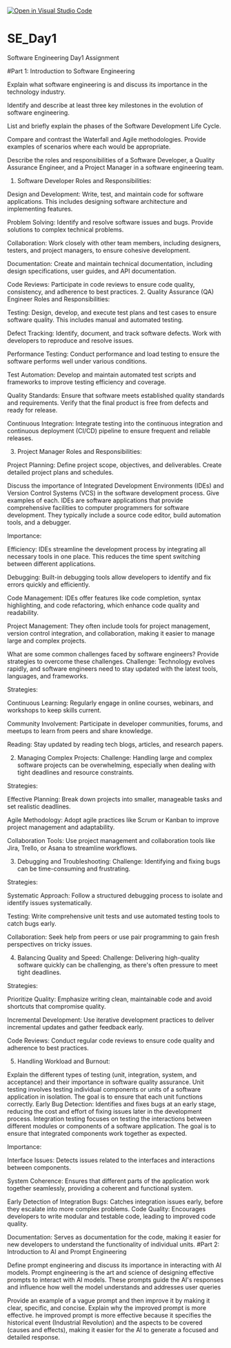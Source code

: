 [![Open in Visual Studio Code](https://classroom.github.com/assets/open-in-vscode-2e0aaae1b6195c2367325f4f02e2d04e9abb55f0b24a779b69b11b9e10269abc.svg)](https://classroom.github.com/online_ide?assignment_repo_id=18437809&assignment_repo_type=AssignmentRepo)
# SE_Day1
Software Engineering Day1 Assignment

#Part 1: Introduction to Software Engineering

Explain what software engineering is and discuss its importance in the technology industry.


Identify and describe at least three key milestones in the evolution of software engineering.


List and briefly explain the phases of the Software Development Life Cycle.


Compare and contrast the Waterfall and Agile methodologies. Provide examples of scenarios where each would be appropriate.


Describe the roles and responsibilities of a Software Developer, a Quality Assurance Engineer, and a Project Manager in a software engineering team.
1. Software Developer
Roles and Responsibilities:

Design and Development: Write, test, and maintain code for software applications. This includes designing software architecture and implementing features.

Problem Solving: Identify and resolve software issues and bugs. Provide solutions to complex technical problems.

Collaboration: Work closely with other team members, including designers, testers, and project managers, to ensure cohesive development.

Documentation: Create and maintain technical documentation, including design specifications, user guides, and API documentation.

Code Reviews: Participate in code reviews to ensure code quality, consistency, and adherence to best practices.
2. Quality Assurance (QA) Engineer
Roles and Responsibilities:

Testing: Design, develop, and execute test plans and test cases to ensure software quality. This includes manual and automated testing.

Defect Tracking: Identify, document, and track software defects. Work with developers to reproduce and resolve issues.

Performance Testing: Conduct performance and load testing to ensure the software performs well under various conditions.

Test Automation: Develop and maintain automated test scripts and frameworks to improve testing efficiency and coverage.

Quality Standards: Ensure that software meets established quality standards and requirements. Verify that the final product is free from defects and ready for release.

Continuous Integration: Integrate testing into the continuous integration and continuous deployment (CI/CD) pipeline to ensure frequent and reliable releases.

3. Project Manager
Roles and Responsibilities:

Project Planning: Define project scope, objectives, and deliverables. Create detailed project plans and schedules.

Discuss the importance of Integrated Development Environments (IDEs) and Version Control Systems (VCS) in the software development process. Give examples of each.
IDEs are software applications that provide comprehensive facilities to computer programmers for software development. They typically include a source code editor, build automation tools, and a debugger.

Importance:

Efficiency: IDEs streamline the development process by integrating all necessary tools in one place. This reduces the time spent switching between different applications.

Debugging: Built-in debugging tools allow developers to identify and fix errors quickly and efficiently.

Code Management: IDEs offer features like code completion, syntax highlighting, and code refactoring, which enhance code quality and readability.

Project Management: They often include tools for project management, version control integration, and collaboration, making it easier to manage large and complex projects.

What are some common challenges faced by software engineers? Provide strategies to overcome these challenges.
Challenge: Technology evolves rapidly, and software engineers need to stay updated with the latest tools, languages, and frameworks.

Strategies:

Continuous Learning: Regularly engage in online courses, webinars, and workshops to keep skills current.

Community Involvement: Participate in developer communities, forums, and meetups to learn from peers and share knowledge.

Reading: Stay updated by reading tech blogs, articles, and research papers.

2. Managing Complex Projects:
Challenge: Handling large and complex software projects can be overwhelming, especially when dealing with tight deadlines and resource constraints.

Strategies:

Effective Planning: Break down projects into smaller, manageable tasks and set realistic deadlines.

Agile Methodology: Adopt agile practices like Scrum or Kanban to improve project management and adaptability.

Collaboration Tools: Use project management and collaboration tools like Jira, Trello, or Asana to streamline workflows.

3. Debugging and Troubleshooting:
Challenge: Identifying and fixing bugs can be time-consuming and frustrating.

Strategies:

Systematic Approach: Follow a structured debugging process to isolate and identify issues systematically.

Testing: Write comprehensive unit tests and use automated testing tools to catch bugs early.

Collaboration: Seek help from peers or use pair programming to gain fresh perspectives on tricky issues.

4. Balancing Quality and Speed:
Challenge: Delivering high-quality software quickly can be challenging, as there's often pressure to meet tight deadlines.

Strategies:

Prioritize Quality: Emphasize writing clean, maintainable code and avoid shortcuts that compromise quality.

Incremental Development: Use iterative development practices to deliver incremental updates and gather feedback early.

Code Reviews: Conduct regular code reviews to ensure code quality and adherence to best practices.

5. Handling Workload and Burnout:

Explain the different types of testing (unit, integration, system, and acceptance) and their importance in software quality assurance.
Unit testing involves testing individual components or units of a software application in isolation. The goal is to ensure that each unit functions correctly.
Early Bug Detection: Identifies and fixes bugs at an early stage, reducing the cost and effort of fixing issues later in the development process.
Integration testing focuses on testing the interactions between different modules or components of a software application. The goal is to ensure that integrated components work together as expected.

Importance:

Interface Issues: Detects issues related to the interfaces and interactions between components.

System Coherence: Ensures that different parts of the application work together seamlessly, providing a coherent and functional system.

Early Detection of Integration Bugs: Catches integration issues early, before they escalate into more complex problems.
Code Quality: Encourages developers to write modular and testable code, leading to improved code quality.

Documentation: Serves as documentation for the code, making it easier for new developers to understand the functionality of individual units.
#Part 2: Introduction to AI and Prompt Engineering


Define prompt engineering and discuss its importance in interacting with AI models.
Prompt engineering is the art and science of designing effective prompts to interact with AI models. These prompts guide the AI's responses and influence how well the model understands and addresses user queries

Provide an example of a vague prompt and then improve it by making it clear, specific, and concise. Explain why the improved prompt is more effective.
he improved prompt is more effective because it specifies the historical event (Industrial Revolution) and the aspects to be covered (causes and effects), making it easier for the AI to generate a focused and detailed response.

